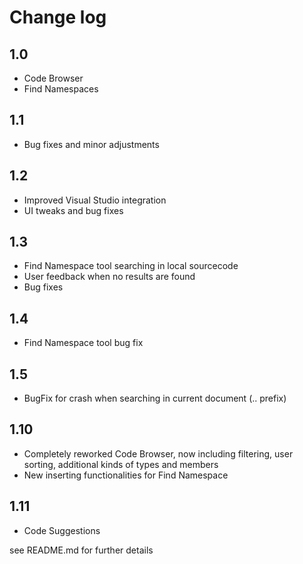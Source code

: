 # Change log

## 1.0

- Code Browser
- Find Namespaces

## 1.1

- Bug fixes and minor adjustments

## 1.2

- Improved Visual Studio integration
- UI tweaks and bug fixes

## 1.3

- Find Namespace tool searching in local sourcecode
- User feedback when no results are found
- Bug fixes

## 1.4

- Find Namespace tool bug fix

## 1.5

- BugFix for crash when searching in current document (.. prefix)

## 1.10 

- Completely reworked Code Browser, now including filtering, user sorting, additional kinds of types and members
- New inserting functionalities for Find Namespace

## 1.11

- Code Suggestions

see README.md for further details
